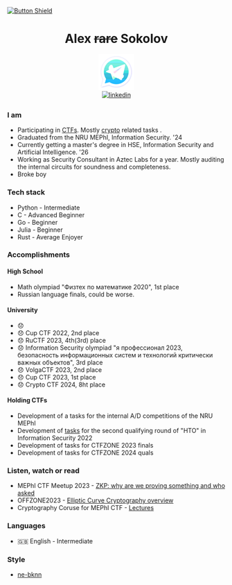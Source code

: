[![Button Shield]][Shield]

<div align="center"> 
<h1>Alex <del>rare</del> Sokolov</h1>
  <a href="https://t.me/Sarkoxed" target="_blank">
    <img src="https://github.com/Sarkoxed/Sarkoxed/blob/main/telelogo.png">
  </a>
</div>
<div align="center">
 <a href="https://www.linkedin.com/in/alexander-sokolov-6a043b254" target="_blank">
    <img src=https://img.shields.io/badge/linkedin-%2300acee.svg?color=000000&style=for-the-badge&logo=linkedin&logoColor=white alt=linkedin style="margin-bottom: 5px;" />
  </a>
</div>

[Shield]: ./README.md

[Button Shield]: https://img.shields.io/badge/ru-ff008d


### I am
 
  - Participating in [CTFs](https://ctftime.org/team/76463). Mostly [crypto](https://github.com/Sarkoxed/ctf-writeups) related tasks .
  - Graduated from the NRU MEPhI, Information Security. '24
  - Currently getting a master's degree in HSE, Information Security and Artificial Intelligence. '26
  - Working as Security Consultant in Aztec Labs for a year. Mostly auditing the internal circuits for soundness and completeness.
  - Broke boy

### Tech stack
  
  - Python - Intermediate
  - C -      Advanced Beginner
  - Go -     Beginner
  - Julia -  Beginner
  - Rust -   Average Enjoyer

### Accomplishments

#### High School

  - Math olympiad "Физтех по математике 2020", 1st place
  - Russian language finals, could be worse.

#### University

  - 😞
  - 😞 Cup CTF 2022, 2nd place
  - 😞 RuCTF 2023, 4th(3rd) place
  - 😞 Information Security olympiad "я профессионал 2023, безопасность информационных систем и технологий критически важных объектов", 3rd place
  - 😞 VolgaCTF 2023, 2nd place
  - 😞 Cup CTF 2023, 1st place
  - 😞 Crypto CTF 2024, 8ht place



#### Holding CTFs

- Development of a tasks for the internal A/D competitions of the NRU MEPhI
- Development of [tasks](https://github.com/sprushed/nto2022_public/tree/master/tasks/crypto) for the second qualifying round of "НТО" in Information Security 2022
- Development of tasks for CTFZONE 2023 finals
- Development of tasks for CTFZONE 2024 quals

### Listen, watch or read

- MEPhI CTF Meetup 2023 - [ZKP: why are we proving something and who asked](https://www.youtube.com/watch?v=DZNZTlycUs4)
- OFFZONE2023 - [Elliptic Curve Cryptography overview](https://www.youtube.com/watch?v=Jn9Wkhm7TKg)
- Cryptography Coruse for MEPhI CTF - [Lectures](https://github.com/Sarkoxed/MEPhI-CTF-Lectures)



### Languages

  - :gb: English - Intermediate

### Style

  - [ne-bknn](https://github.com/ne-bknn)
